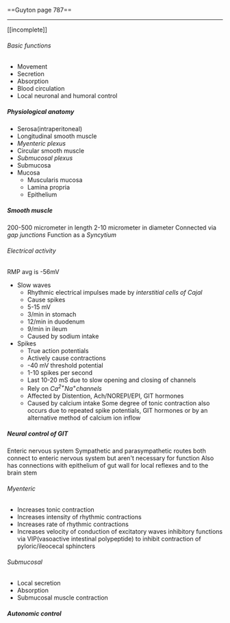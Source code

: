 ==Guyton page 787==
___
[[incomplete]]
###### Basic functions
- Movement
- Secretion
- Absorption
- Blood circulation
- Local neuronal and humoral control

##### Physiological anatomy
- Serosa(intraperitoneal)
- Longitudinal smooth muscle
- *Myenteric plexus*
- Circular smooth muscle
- *Submucosal plexus*
- Submucosa
- Mucosa
	- Muscularis mucosa
	- Lamina propria
	- Epithelium

##### Smooth muscle
200-500 micrometer in length
2-10 micrometer in diameter
Connected via *gap junctions*
Function as a *Syncytium*
###### Electrical activity
RMP avg is -56mV
- Slow waves
	- Rhythmic electrical impulses made by *interstitial cells of Cajal*
	- Cause spikes
	- 5-15 mV
	- 3/min in stomach
	- 12/min in duodenum
	- 9/min in ileum
	- Caused by sodium intake
- Spikes
	- True action potentials
	- Actively cause contractions
	- -40 mV threshold potential
	- 1-10 spikes per second
	- Last 10-20 mS due to slow opening and closing of channels
	- Rely on *Ca<sup>2+</sup>Na<sup>+</sup>channels*
	- Affected by Distention, Ach/NOREPI/EPI, GIT hormones
	- Caused by calcium intake
Some degree of tonic contraction also occurs due to repeated spike potentials, GIT hormones or by an alternative method of calcium ion inflow

##### Neural control of GIT
Enteric nervous system
Sympathetic and parasympathetic routes both connect to enteric nervous system but aren't necessary for function
Also has connections with epithelium of gut wall for local reflexes and to the brain stem

###### Myenteric
- Increases tonic contraction
- Increases intensity of rhythmic contractions
- Increases rate of rhythmic contractions
- Increases velocity of conduction of excitatory waves
inhibitory functions via VIP(vasoactive intestinal polypeptide) to inhibit contraction of pyloric/ileocecal sphincters
###### Submucosal
- Local secretion
- Absorption
- Submucosal muscle contraction

##### Autonomic control
